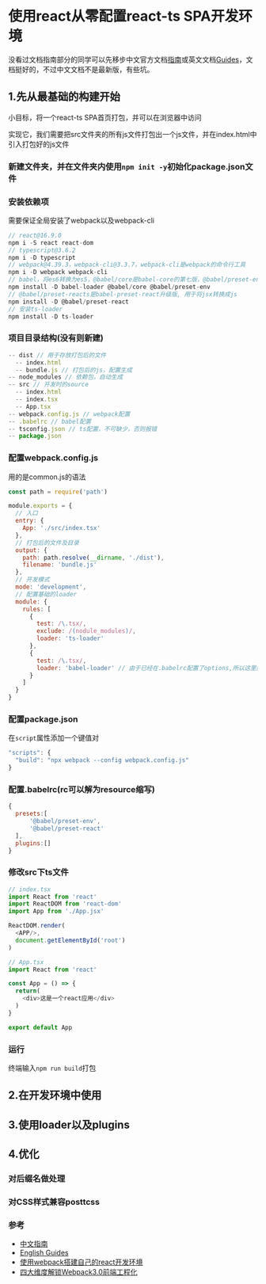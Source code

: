# 使用react从零配置react-ts SPA开发环境
没看过文档指南部分的同学可以先移步中文官方文档[指南](https://www.webpackjs.com/guides/)或英文文档[Guides](https://webpack.js.org/guides/)，文档挺好的，不过中文文档不是最新版，有些坑。

## 1.先从最基础的构建开始
小目标，将一个react-ts SPA首页打包，并可以在浏览器中访问  

实现它，我们需要把src文件夹的所有js文件打包出一个js文件，并在index.html中引入打包好的js文件

### 新建文件夹，并在文件夹内使用`npm init -y`初始化package.json文件

### 安装依赖项
需要保证全局安装了webpack以及webpack-cli
```js
// react@16.9.0
npm i -S react react-dom
// typescript@3.6.2
npm i -D typescript
// webpack@4.39.3，webpack-cli@3.3.7，webpack-cli是webpack的命令行工具
npm i -D webpack webpack-cli 
// babel，将es6转换为es5，@babel/core是babel-core的第七版，@babel/preset-env是babel-preset-env升级版，不需要安装babel-preset-stage-0
npm install -D babel-loader @babel/core @babel/preset-env
// @babel/preset-reacts是babel-preset-react升级版, 用于将jsx转换成js
npm install -D @babel/preset-react
// 安装ts-loader
npm install -D ts-loader
```

### 项目目录结构(没有则新建)
```js
-- dist // 用于存放打包后的文件
  -- index.html
  -- bundle.js // 打包后的js，配置生成
-- node_modules // 依赖包，自动生成
-- src // 开发时的source
  -- index.html
  -- index.tsx
  -- App.tsx
-- webpack.config.js // webpack配置
-- .babelrc // babel配置
-- tsconfig.json // ts配置，不可缺少，否则报错
-- package.json
```

### 配置webpack.config.js
用的是common.js的语法
```js
const path = require('path')

module.exports = {
  // 入口
  entry: {
    App: './src/index.tsx'
  },
  // 打包后的文件及目录
  output: {
    path: path.resolve(__dirname, './dist'),
    filename: 'bundle.js'
  },
  // 开发模式
  mode: 'development',
  // 配置基础的loader
  module: {
    rules: [
      {
        test: /\.tsx/,
        exclude: /(nodule_modules)/,
        loader: 'ts-loader'
      },
      {
        test: /\.tsx/,
        loader: 'babel-loader' // 由于已经在.babelrc配置了options,所以这里就不用写options了
      }
    ]
  }
}
```

### 配置package.json
在`script`属性添加一个键值对
```js
"scripts": {
  "build": "npx webpack --config webpack.config.js"
}
```

### 配置.babelrc(rc可以解为resource缩写)
```js
{
  presets:[
      '@babel/preset-env',
      '@babel/preset-react'
  ],
  plugins:[]
}
```

### 修改src下ts文件
```ts
// index.tsx
import React from 'react'
import ReactDOM from 'react-dom'
import App from './App.jsx'

ReactDOM.render(
  <APP/>,
  document.getElementById('root')
)
```
```ts
// App.tsx
import React from 'react'

const App = () => {
  return(
    <div>这是一个react应用</div>
  )
}

export default App
```

### 运行
终端输入`npm run build`打包

## 2.在开发环境中使用

## 3.使用loader以及plugins

## 4.优化
### 对后缀名做处理
### 对CSS样式兼容posttcss

### 参考
- [中文指南](https://www.webpackjs.com/guides/)
- [English Guides](https://webpack.js.org/guides/)
- [使用webpack搭建自己的react开发环境](https://github.com/tobeapro/react-webpack-conf)
- [四大维度解锁Webpack3.0前端工程化](https://coding.imooc.com/learn/list/171.html)